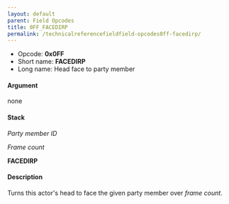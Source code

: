 ```yaml
---
layout: default
parent: Field Opcodes
title: 0FF_FACEDIRP
permalink: /technicalreferencefieldfield-opcodes0ff-facedirp/
---
```


-   Opcode: **0x0FF**
-   Short name: **FACEDIRP**
-   Long name: Head face to party member

#### Argument

none

#### Stack

  
*Party member ID*

*Frame count*

**FACEDIRP**

#### Description

Turns this actor's head to face the given party member over *frame count*.
